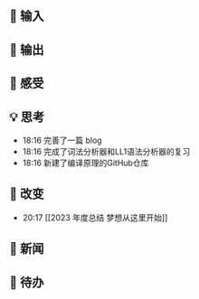 ## 👋 输入

## 🙏 输出

## 💖 感受

## 💡 思考
- 18:16 完善了一篇 blog 
- 18:16 完成了词法分析器和LL1语法分析器的复习 
- 18:16 新建了编译原理的GitHub仓库 

## 🌲 改变
- 20:17 [[2023 年度总结 梦想从这里开始]] 

## 📰 新闻

## 🎈 待办